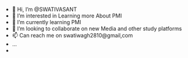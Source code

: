 - 👋 Hi, I’m @SWATIVASANT
- 👀 I’m interested in Learning more About PMI 
- 🌱 I’m currently learning PMI 
- 💞️ I’m looking to collaborate on new Media and other study platforms
- 📫 Can  reach me on swatiwagh2810@gmail,com
- ...
- 
<!---
SWATIVASANT/SWATIVASANT is a ✨ special ✨ repository because its `README.md` (this file) appears on your GitHub profile.
You can click the Preview link to take a look at your changes.
--->
